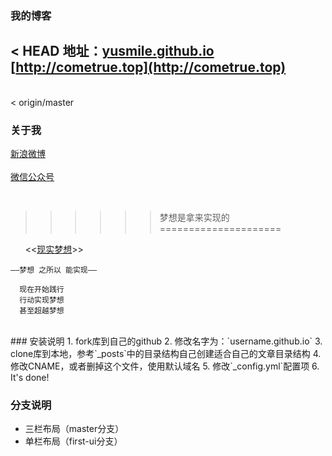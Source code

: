 ﻿### 我的博客

< HEAD
地址：[yusmile.github.io](http://yusmile.github.io)
	[http://cometrue.top](http://cometrue.top)
-------  
<br>  
< origin/master
<br>  

### 关于我
  [新浪微博](http://weibo.com/1419491963) <br>  
	 [微信公众号](http://mp.weixin.qq.com/profile?src=3&timestamp=1476001418&ver=1&signature=rBJMn1rqlPiI8wy6UtBrnTBDEwQ7*zoZ5QE8NVwyP7YsuLK9Ji1HL1uFaLjUPxjcPz0zVlxikC4Uraas5OpizQ==)

<br>  

>>>>>>梦想是拿来实现的
=====================

 
&nbsp;&nbsp;&nbsp;&nbsp;&nbsp;&nbsp;<<[现实梦想](http://cometrue.top)>>
 


`——梦想 之所以 能实现——`

      现在开始践行
      行动实现梦想
      甚至超越梦想



<br>  
### 安装说明
	1. fork库到自己的github
	2. 修改名字为：`username.github.io`
	3. clone库到本地，参考`_posts`中的目录结构自己创建适合自己的文章目录结构
	4. 修改CNAME，或者删掉这个文件，使用默认域名
	5. 修改`_config.yml`配置项
	6. It's done!



### 分支说明

- 三栏布局（master分支）
- 单栏布局（first-ui分支）
